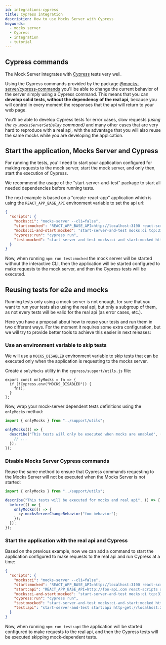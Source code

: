 ```yaml
---
id: integrations-cypress
title: Cypress integration
description: How to use Mocks Server with Cypress
keywords:
  - mocks server
  - Cypress
  - integration
  - tutorial
---
```


## Cypress commands

The Mock Server integrates with [Cypress](https://www.cypress.io/) tests very well.

Using the Cypress commands provided by the package [@mocks-server/cypress-commands](http://npmjs.com/package/@mocks-server/cypress-commands) you'll be able to change the current behavior of the server simply using a Cypress command. This means that you can __develop solid tests, without the dependency of the real api__, because you will control in every moment the responses that the api will return to your web page.

You'll be able to develop Cypress tests for error cases, slow requests _(using the `cy.mocksServerSetDelay` command)_ and many other cases that are very hard to reproduce with a real api, with the advantage that you will also reuse the same mocks while you are developing the application.

## Start the application, Mocks Server and Cypress

For running the tests, you'll need to start your application configured for making requests to the mock server, start the mock server, and only then, start the execution of Cypress.

We recommend the usage of the "start-server-and-test" package to start all needed dependencies before running tests.

The next example is based on a "create-react-app" application which is using the `REACT_APP_BASE_API` environment variable to set the api url:

```json
{
  "scripts": {
    "mocks:ci": "mocks-server --cli=false",
    "start:mocked": "REACT_APP_BASE_API=http://localhost:3100 react-scripts start",
    "mocks:ci-and-start:mocked": "start-server-and-test mocks:ci tcp:3100 start:mocked",
    "cypress:run": "cypress run",
    "test:mocked": "start-server-and-test mocks:ci-and-start:mocked http-get://localhost:3000 cypress:run",
  }
}
```

Now, when running `npm run test:mocked` the mock server will be started without the interactive CLI, then the application will be started configured to make requests to the mock server, and then the Cypress tests will be executed.

## Reusing tests for e2e and mocks

Running tests only using a mock server is not enough, for sure that you want to run your tests also using the real api, but only a subgroup of them, as not every tests will be valid for the real api (as error cases, etc.).

Here you have a proposal about how to reuse your tests and run them in two different ways. For the moment it requires some extra configuration, but we will try to provide better tools to achieve this easier in next releases:

### Use an environment variable to skip tests

We will use a `MOCKS_DISABLED` environment variable to skip tests that can be executed only when the application is requesting to the mocks server.

Create a `onlyMocks` utility in the `cypress/support/utils.js` file:

```
export const onlyMocks = fn => {
  if (!Cypress.env("MOCKS_DISABLED")) {
    fn();
  }
};
```

Now, wrap your mock-server dependent tests definitions using the `onlyMocks` method:

```javascript
import { onlyMocks } from "../support/utils";

onlyMocks(() => {
  describe("This tests will only be executed when mocks are enabled", () => {
    // ...
  });
});
```

### Disable Mocks Server Cypress commands

Reuse the same method to ensure that Cypress commands requesting to the Mocks Server will not be executed when the Mocks Server is not started:

```javascript
import { onlyMocks } from "../support/utils";

describe("This tests will be executed for mocks and real api", () => {
  before(() => {
    onlyMocks(() => {
      cy.mocksServerChangeBehavior("foo-behavior");
    });
  });
});
```

### Start the application with the real api and Cypress

Based on the previous example, now we can add a command to start the application configured to make requests to the real api and run Cypress at a time:

```json
{
  "scripts": {
    "mocks:ci": "mocks-server --cli=false",
    "start:mocked": "REACT_APP_BASE_API=http://localhost:3100 react-scripts start",
    "start:api": "REACT_APP_BASE_API=http://foo-api.com react-scripts start",
    "mocks:ci-and-start:mocked": "start-server-and-test mocks:ci tcp:3100 start:mocked",
    "cypress:run": "cypress run",
    "test:mocked": "start-server-and-test mocks:ci-and-start:mocked http-get://localhost:3000 cypress:run",
    "test:api": "start-server-and-test start:api http-get://localhost:3000 CYPRESS_MOCKS_DISABLED=true cypress:run"
  }
}
```

Now, when running `npm run test:api` the application will be started configured to make requests to the real api, and then the Cypress tests will be executed skipping mock-dependent tests.
